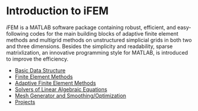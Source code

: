 
# Introduction to iFEM
*i*FEM is a MATLAB software package containing robust, efficient, and easy-following codes 
for the main building blocks of adaptive finite element methods and multigrid methods 
on unstructured simplicial grids in both two and three dimensions. Besides the simplicity and readability, sparse matrixlization, an innovative programming style for MATLAB, is introduced to improve the efficiency.

- [Basic Data Structure](../ifemdoc/mesh/meshdoc.ipynb)
- [Finite Element Methods](../ifemdoc/fem/femcontent.ipynb)
- [Adaptive Finite Element Methods](../ifemdoc/afem/afemdoc.ipynb)
- [Solvers of Linear Algebraic Equations](../ifemdoc/solver/solverintroduction.ipynb)
- [Mesh Generator and Smoothing/Optimization](../ifemdoc/mesh/meshoptdoc.ipynb)
- [Projects](../ifemdoc/project/projectcontent.ipynb)

